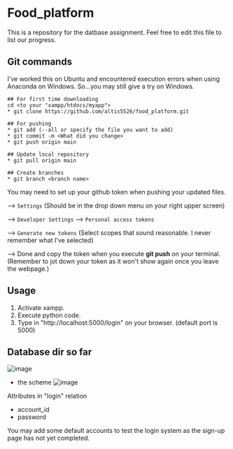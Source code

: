 # Food_platform
This is a repository for the datbase assignment. Feel free to edit this file to list our progress.
## Git commands

I've worked this on Ubuntu and encountered execution errors when using Anaconda on Windows. So...you may still give a try on Windows.
```
## For first time downloading
cd <to your "xampp/htdocs/myapp">
* git clone https://github.com/altis5526/food_platform.git

## For pushing
* git add (--all or specify the file you want to add)
* git commit -m <What did you change>
* git push origin main

## Update local repository
* git pull origin main

## Create branches
* git branch <branch name>
```
You may need to set up your github token when pushing your updated files.

--> `Settings` (Should be in the drop down menu on your right upper screen)

--> `Developer Settings` --> `Personal access tokens`

--> `Generate new tokens` (Select scopes that sound reasonable. I never remember what I've selected) 

--> Done and copy the token when you execute **git push** on your terminal. (Remember to jot down your token as it won't show again once you leave the webpage.)

## Usage
1. Activate xampp.
2. Execute python code.
3. Type in "http://localhost:5000/login" on your browser. (default port is 5000)

## Database dir so far
![image](https://user-images.githubusercontent.com/40194798/167246089-099a6c61-18a1-4fb7-8ba2-9af97035f39e.png)

- the scheme
![image](https://user-images.githubusercontent.com/35695972/167261937-2e0989ff-f665-4432-b980-a6504bcde208.png)


Attributes in "login" relation
* account_id
* password

You may add some default accounts to test the login system as the sign-up page has not yet completed.
